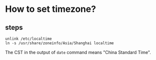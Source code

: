# How to set timezone?

## steps
```
unlink /etc/localtime
ln -s /usr/share/zoneinfo/Asia/Shanghai localtime
```

The CST in the output of ```date``` command means "China Standard Time".
